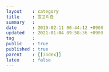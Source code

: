 ```yaml
---
layout    : category
title     : 알고리즘
summary   : 
date      : 2019-02-11 00:44:12 +0900
updated   : 2021-01-04 09:58:36 +0900
tag       : 
public    : true
published : true
parent    : [[index]]
latex     : false
---
```


